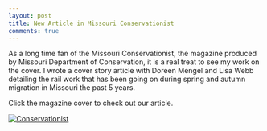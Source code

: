 ```yaml
---
layout: post
title: New Article in Missouri Conservationist 
comments: true
---
```


As a long time fan of the Missouri Conservationist, the magazine produced by Missouri Department of Conservation, it is a real treat to see my work on the cover. I wrote a cover story article with Doreen Mengel and Lisa Webb detailing the rail work that has been going on during spring and autumn migration in Missouri the past 5 years. 

Click the magazine cover to check out our article. 

[![Conservationist](https://mdc.mo.gov/sites/default/files/styles/magazine_cover/public/images/magazine/cover11-2017.jpg)](https://mdc.mo.gov/sites/default/files/downloads/magazine/20171101_0.pdf)
